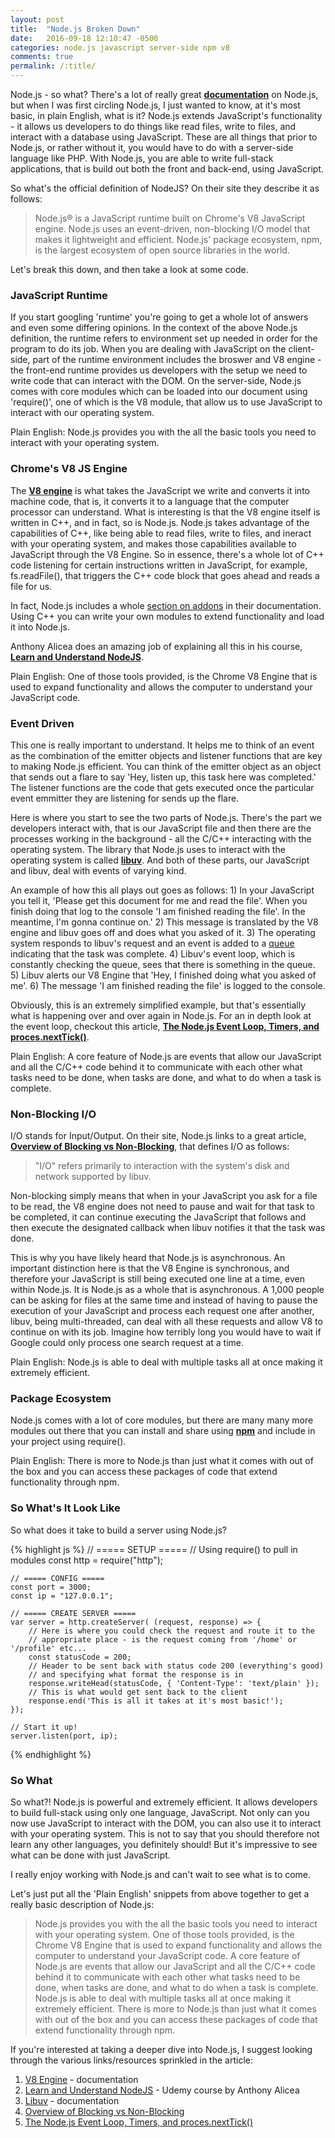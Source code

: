 ```yaml
---
layout: post
title:  "Node.js Broken Down"
date:   2016-09-18 12:10:47 -0500
categories: node.js javascript server-side npm v8 
comments: true
permalink: /:title/
---
```


Node.js - so what? There's a lot of really great **[documentation]** on Node.js, but when I was first circling Node.js, I just wanted to know, at it's most basic, in plain English, what is it? <!--excerpt-->Node.js extends JavaScript's functionality - it allows us developers to do things like read files, write to files, and interact with a database using JavaScript. These are all things that prior to Node.js, or rather without it, you would have to do with a server-side language like PHP. With Node.js, you are able to write full-stack applications, that is build out both the front and back-end, using JavaScript.

So what's the official definition of NodeJS? On their site they describe it as follows: 

> Node.js® is a JavaScript runtime built on Chrome's V8 JavaScript engine. Node.js uses an event-driven, non-blocking I/O model that makes it lightweight and efficient. Node.js' package ecosystem, npm, is the largest ecosystem of open source libraries in the world.

Let's break this down, and then take a look at some code.

### JavaScript Runtime

If you start googling 'runtime' you're going to get a whole lot of answers and even some differing opinions. In the context of the above Node.js definition, the runtime refers to environment set up needed in order for the program to do its job. When you are dealing with JavaScript on the client-side, part of the runtime environment includes the broswer and V8 engine - the front-end runtime provides us developers with the setup we need to write code that can interact with the DOM. On the server-side, Node.js comes with core modules which can be loaded into our document using 'require()', one of which is the V8 module, that allow us to use JavaScript to interact with our operating system.    

Plain English: Node.js provides you with the all the basic tools you need to interact with your operating system.  

### Chrome's V8 JS Engine

The **[V8 engine]** is what takes the JavaScript we write and converts it into machine code, that is, it converts it to a language that the computer processor can understand. What is interesting is that the V8 engine itself is written in C++, and in fact, so is Node.js. Node.js takes advantage of the capabilities of C++, like being able to read files, write to files, and ineract with your operating system, and makes those capabilities available to JavaScript through the V8 Engine. So in essence, there's a whole lot of C++ code listening for certain instructions written in JavaScript, for example, fs.readFile(), that triggers the C++ code block that goes ahead and reads a file for us.

In fact, Node.js includes a whole [section on addons] in their documentation. Using C++ you can write your own modules to extend functionality and load it into Node.js.

Anthony Alicea does an amazing job of explaining all this in his course, **[Learn and Understand NodeJS]**.  

Plain English: One of those tools provided, is the Chrome V8 Engine that is used to expand functionality and allows the computer to understand your JavaScript code.

### Event Driven

This one is really important to understand. It helps me to think of an event as the combination of the emitter objects and listener functions that are key to making Node.js efficient. You can think of the emitter object as an object that sends out a flare to say 'Hey, listen up, this task here was completed.' The listener functions are the code that gets executed once the particular event emmitter they are listening for sends up the flare. 

Here is where you start to see the two parts of Node.js. There's the part we developers interact with, that is our JavaScript file and then there are the processes working in the background - all the C/C++ interacting with the operating system. The library that Node.js uses to interact with the operating system is called **[libuv]**. And both of these parts, our JavaScript and libuv, deal with events of varying kind. 

An example of how this all plays out goes as follows: 1) In your JavaScript you tell it, 'Please get this document for me and read the file'. When you finish doing that log to the console 'I am finished reading the file'. In the meantime, I'm gonna continue on.' 2) This message is translated by the V8 engine and libuv goes off and does what you asked of it. 3) The operating system responds to libuv's request and an event is added to a [queue] indicating that the task was complete. 4) Libuv's event loop, which is constantly checking the queue, sees that there is something in the queue. 5) Libuv alerts our V8 Engine that 'Hey, I finished doing what you asked of me'. 6) The message 'I am finished reading the file' is logged to the console.

Obviously, this is an extremely simplified example, but that's essentially what is happening over and over again in Node.js. For an in depth look at the event loop, checkout this article, **[The Node.js Event Loop, Timers, and proces.nextTick()]**. 

Plain English: A core feature of Node.js are events that allow our JavaScript and all the C/C++ code behind it to communicate with each other what tasks need to be done, when tasks are done, and what to do when a task is complete.   

### Non-Blocking I/O

I/O stands for Input/Output. On their site, Node.js links to a great article, **[Overview of Blocking vs Non-Blocking]**, that defines I/O as follows:

> "I/O" refers primarily to interaction with the system's disk and network supported by libuv.

Non-blocking simply means that when in your JavaScript you ask for a file to be read, the V8 engine does not need to pause and wait for that task to be completed, it can continue executing the JavaScript that follows and then execute the designated callback
when libuv notifies it that the task was done. 

This is why you have likely heard that Node.js is asynchronous. An important distinction here is that the V8 Engine is synchronous, and therefore your JavaScript is still being executed one line at a time, even within Node.js. It is Node.js as a whole that is asynchronous. A 1,000 people can be asking for files at the same time and instead of having to pause the execution of your JavaScript and process each request one after another, libuv, being multi-threaded, can deal with all these requests and allow V8 to continue on with its job. Imagine how terribly long you would have to wait if Google could only process one search request at a time. 

Plain English: Node.js is able to deal with multiple tasks all at once making it extremely efficient.

### Package Ecosystem

Node.js comes with a lot of core modules, but there are many many more modules out there that you can install and share using **[npm]** and include in your project using require().

Plain English: There is more to Node.js than just what it comes with out of the box and you can access these packages of code that extend functionality through npm. 

### So What's It Look Like

So what does it take to build a server using Node.js?

{% highlight js %}
    // ===== SETUP =====
    // Using require() to pull in modules
    const http = require("http");

    // ===== CONFIG =====
    const port = 3000;
    const ip = "127.0.0.1";

    // ===== CREATE SERVER =====
    var server = http.createServer( (request, response) => {
        // Here is where you could check the request and route it to the
        // appropriate place - is the request coming from '/home' or '/profile' etc...
        const statusCode = 200;
        // Header to be sent back with status code 200 (everything's good)
        // and specifying what format the response is in
        response.writeHead(statusCode, { 'Content-Type': 'text/plain' });
        // This is what would get sent back to the client
        response.end('This is all it takes at it's most basic!');
    });

    // Start it up! 
    server.listen(port, ip);
{% endhighlight %}

### So What

So what?! Node.js is powerful and extremely efficient. It allows developers to build full-stack using only one language, JavaScript. Not only can you now use JavaScript to interact with the DOM, you can also use it to interact with your operating system. This is not to say that you should therefore not learn any other languages, you definitely should! But it's impressive to see what can be done with just JavaScript. 

I really enjoy working with Node.js and can't wait to see what is to come. 

Let's just put all the 'Plain English' snippets from above together to get a really basic description of Node.js:

> Node.js provides you with the all the basic tools you need to interact with your operating system. One of those tools provided, is the Chrome V8 Engine that is used to expand functionality and allows the computer to understand your JavaScript code. A core feature of Node.js are events that allow our JavaScript and all the C/C++ code behind it to communicate with each other what tasks need to be done, when tasks are done, and what to do when a task is complete. Node.js is able to deal with multiple tasks all at once making it extremely efficient. There is more to Node.js than just what it comes with out of the box and you can access these packages of code that extend functionality through npm. 

If you're interested at taking a deeper dive into Node.js, I suggest looking through the various links/resources sprinkled in the article:

1. [V8 Engine] - documentation
2. [Learn and Understand NodeJS] - Udemy course by Anthony Alicea
3. [Libuv] - documentation
4. [Overview of Blocking vs Non-Blocking]
5. [The Node.js Event Loop, Timers, and proces.nextTick()]


[V8 Engine]: https://developers.google.com/v8/
[V8 engine]: https://developers.google.com/v8/
[Learn and Understand NodeJS]: https://www.udemy.com/understand-nodejs/
[section on addons]: https://nodejs.org/dist/latest-v6.x/docs/api/addons.html
[libuv]: http://docs.libuv.org/en/v1.x/
[Libuv]: http://docs.libuv.org/en/v1.x/
[queue]: https://yctercero.github.io/data-structures-queues/
[Overview of Blocking vs Non-Blocking]: https://github.com/nodejs/node/blob/master/doc/topics/blocking-vs-non-blocking.md
[The Node.js Event Loop, Timers, and proces.nextTick()]: https://github.com/nodejs/node/blob/master/doc/topics/the-event-loop-timers-and-nexttick.md
[documentation]: https://nodejs.org/en/
[npm]: https://www.npmjs.com/